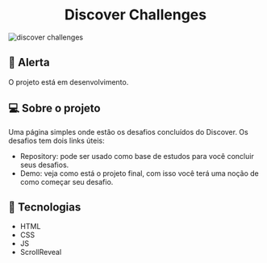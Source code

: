 <h1 align="center">Discover Challenges</h1>

<img src="https://ik.imagekit.io/gczsuhmv3/discover-challenges.svg?updatedAt=1637683408743"  alt="discover challenges" />

## 🚨 Alerta

O projeto está em desenvolvimento.


## 💻 Sobre o projeto

Uma página simples onde estão os desafios concluídos do Discover. Os desafios tem dois links úteis:

- Repository: pode ser usado como base de estudos para você concluir seus desafios.
- Demo: veja como está o projeto final, com isso você terá uma noção de como começar seu desafio.

## :rocket: Tecnologias

- HTML 
- CSS
- JS
- ScrollReveal
